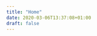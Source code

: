 ```yaml
---
title: "Home"
date: 2020-03-06T13:37:08+01:00
draft: false
---
```


<!-- <div class="bgImg"></div> -->
